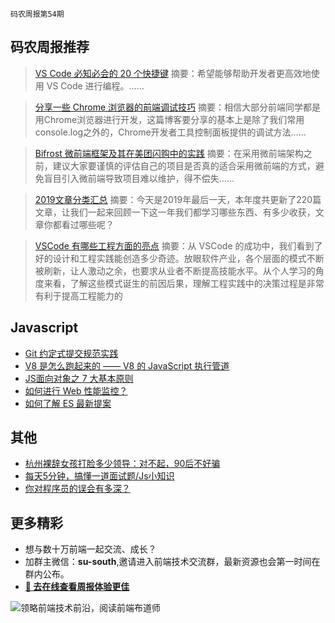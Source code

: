 `码农周报第54期`

码农周报推荐
-------

> [VS Code 必知必会的 20 个快捷键](https://mp.weixin.qq.com/s/k7bSxVKS_cVJg8bj0eKBwA)
> 摘要：希望能够帮助开发者更高效地使用 VS Code 进行编程。……

> [分享一些 Chrome 浏览器的前端调试技巧](https://www.javascriptc.com/2633.html)
> 摘要：相信大部分前端同学都是用Chrome浏览器进行开发，这篇博客要分享的基本上是除了我们常用console.log之外的，Chrome开发者工具控制面板提供的调试方法……

> [Bifrost 微前端框架及其在美团闪购中的实践](https://tech.meituan.com/2019/12/26/meituan-bifrost.html)
> 摘要：在采用微前端架构之前，建议大家要谨慎的评估自己的项目是否真的适合采用微前端的方式，避免盲目引入微前端导致项目难以维护，得不偿失……

> [2019文章分类汇总](https://mp.weixin.qq.com/s/6m7pA5Gtq8zUPvJQ43ilFg)
> 摘要：今天是2019年最后一天，本年度共更新了220篇文章，让我们一起来回顾一下这一年我们都学习哪些东西、有多少收获，文章你都看过哪些呢？

> [VSCode 有哪些工程方面的亮点](https://zhuanlan.zhihu.com/p/35303567)
> 摘要：从 VSCode 的成功中，我们看到了好的设计和工程实践能创造多少奇迹。放眼软件产业，各个层面的模式不断被刷新，让人激动之余，也要求从业者不断提高技能水平。从个人学习的角度来看，了解这些模式诞生的前因后果，理解工程实践中的决策过程是非常有利于提高工程能力的


Javascript
-------

+ [Git 约定式提交规范实践](https://www.javascriptc.com/2971.html)
+ [V8 是怎么跑起来的 —— V8 的 JavaScript 执行管道](https://www.javascriptc.com/3095.html)
+ [JS面向对象之 7 大基本原则](https://mp.weixin.qq.com/s/9k4lO8jowjLLEK6lP3VnMQ)
+ [如何进行 Web 性能监控？](http://www.alloyteam.com/2020/01/14184/)
+ [如何了解 ES 最新提案](https://juejin.im/post/5e021e306fb9a01643224a91)

其他
-------
+ [杭州裸辞女孩打脸多少领导：对不起，90后不好骗](https://mp.weixin.qq.com/s/phHrg4ymR2t89HOQwy_-9g7)
+ [每天5分钟，搞懂一道面试题/Js小知识](https://www.javascriptc.com/interview-tips/)
+ [你对程序员的误会有多深？](https://mp.weixin.qq.com/s/gDdOm9bMO5A34CDNWTvRPA)




更多精彩
-------
+ 想与数十万前端一起交流、成长？
+ 加群主微信：**su-south**,邀请进入前端技术交流群，最新资源也会第一时间在群内公布。
+ **[:lollipop: 去在线查看周报体验更佳](https://www.javascriptc.com/category/javascript-weekly)**

![领略前端技术前沿，阅读前端布道师](https://user-images.githubusercontent.com/18324563/100540104-2b5d5a00-3276-11eb-90b4-1a8d6a4444b8.png)




